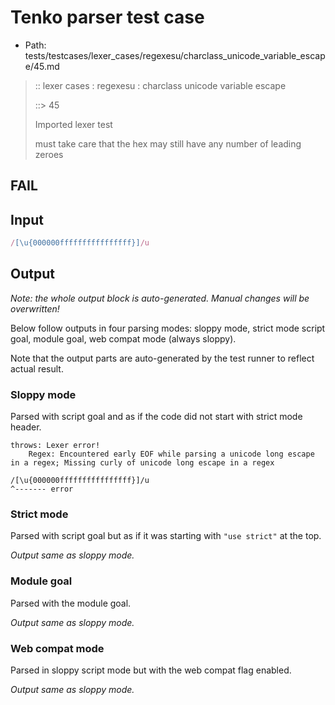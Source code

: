 # Tenko parser test case

- Path: tests/testcases/lexer_cases/regexesu/charclass_unicode_variable_escape/45.md

> :: lexer cases : regexesu : charclass unicode variable escape
>
> ::> 45
>
> Imported lexer test
>
> must take care that the hex may still have any number of leading zeroes

## FAIL

## Input

`````js
/[\u{000000ffffffffffffffff}]/u
`````

## Output

_Note: the whole output block is auto-generated. Manual changes will be overwritten!_

Below follow outputs in four parsing modes: sloppy mode, strict mode script goal, module goal, web compat mode (always sloppy).

Note that the output parts are auto-generated by the test runner to reflect actual result.

### Sloppy mode

Parsed with script goal and as if the code did not start with strict mode header.

`````
throws: Lexer error!
    Regex: Encountered early EOF while parsing a unicode long escape in a regex; Missing curly of unicode long escape in a regex

/[\u{000000ffffffffffffffff}]/u
^------- error
`````

### Strict mode

Parsed with script goal but as if it was starting with `"use strict"` at the top.

_Output same as sloppy mode._

### Module goal

Parsed with the module goal.

_Output same as sloppy mode._

### Web compat mode

Parsed in sloppy script mode but with the web compat flag enabled.

_Output same as sloppy mode._
